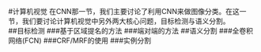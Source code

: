 #计算机视觉
在CNN那一节，我们主要讨论了利用CNN来做图像分类。在这一节，我们要讨论计算机视觉中另外两大核心问题，目标检测与语义分割。  
##目标检测
###基于区域提名的方法
###端对端的方法
##语义分割
###全卷积网络(FCN)
###CRF/MRF的使用
###实例分割